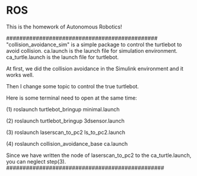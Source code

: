 # ROS
This is the homework of Autonomous Robotics!

##############################################
"collision_avoidance_sim" is a simple package to control the turtlebot to avoid collision. ca.launch is the launch file for simulation environment. ca_turtle.launch is the launch file for turtlebot.

At first, we did the collision avoidance in the Simulink environment and it works well.

Then I change some topic to control the true turtlebot.

Here is some terminal need to open at the same time:

(1) roslaunch turtlebot_bringup minimal.launch

(2) roslaunch turtlebot_bringup 3dsensor.launch

(3) roslaunch laserscan_to_pc2 ls_to_pc2.launch

(4) roslaunch collision_avoidance_base ca.launch

Since we have written the node of laserscan_to_pc2 to the ca_turtle.launch, you can neglect step(3).
################################################







